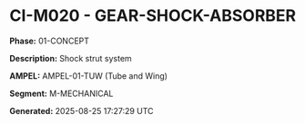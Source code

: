# CI-M020 - GEAR-SHOCK-ABSORBER

**Phase:** 01-CONCEPT

**Description:** Shock strut system

**AMPEL:** AMPEL-01-TUW (Tube and Wing)

**Segment:** M-MECHANICAL

**Generated:** 2025-08-25 17:27:29 UTC
